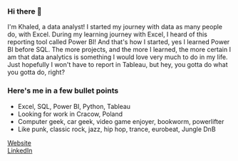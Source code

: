 ### Hi there 👋

I'm Khaled, a data analyst!
I started my journey with data as many people do, with Excel. During my learning journey with Excel, I heard of this reporting tool called Power BI! And that's how I started, yes I learned Power BI before SQL. The more projects, and the more I learned, the more certain I am that data analytics is something I would love very much to do in my life. Just hopefully I won't have to report in Tableau, but hey, you gotta do what you gotta do, right?

### Here's me in a few bullet points
- Excel, SQL, Power BI, Python, Tableau
- Looking for work in Cracow, Poland
- Computer geek, car geek, video game enjoyer, bookworm, powerlifter
- Like punk, classic rock, jazz, hip hop, trance, eurobeat, Jungle DnB

[Website](khaled-mehizel.netlify.app) <br>
[LinkedIn](linkedin.com/in/khaled-mehizel)
  
<!--
**khaled-mehizel/khaled-mehizel** is a ✨ _special_ ✨ repository because its `README.md` (this file) appears on your GitHub profile.

Here are some ideas to get you started:

- 🔭 I’m currently working on ...
- 🌱 I’m currently learning ...
- 👯 I’m looking to collaborate on ...
- 🤔 I’m looking for help with ...
- 💬 Ask me about ...
- 📫 How to reach me: ...
- 😄 Pronouns: ...
- ⚡ Fun fact: ...
-->
